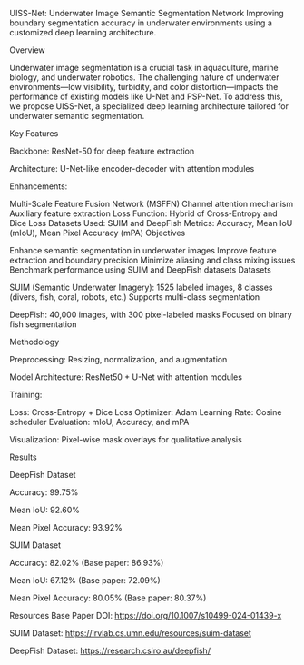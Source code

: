 UISS-Net: Underwater Image Semantic Segmentation Network
Improving boundary segmentation accuracy in underwater environments using a customized deep learning architecture.

Overview

Underwater image segmentation is a crucial task in aquaculture, marine biology, and underwater robotics. The challenging nature of underwater environments—low visibility, turbidity, and color distortion—impacts the performance of existing models like U-Net and PSP-Net. To address this, we propose UISS-Net, a specialized deep learning architecture tailored for underwater semantic segmentation.

Key Features

Backbone: ResNet-50 for deep feature extraction

Architecture: U-Net-like encoder-decoder with attention modules

Enhancements:

Multi-Scale Feature Fusion Network (MSFFN)
Channel attention mechanism
Auxiliary feature extraction Loss Function: Hybrid of Cross-Entropy and Dice Loss Datasets Used: SUIM and DeepFish Metrics: Accuracy, Mean IoU (mIoU), Mean Pixel Accuracy (mPA)
Objectives

Enhance semantic segmentation in underwater images
Improve feature extraction and boundary precision
Minimize aliasing and class mixing issues
Benchmark performance using SUIM and DeepFish datasets
Datasets

SUIM (Semantic Underwater Imagery): 1525 labeled images, 8 classes (divers, fish, coral, robots, etc.) Supports multi-class segmentation

DeepFish: 40,000 images, with 300 pixel-labeled masks Focused on binary fish segmentation

Methodology

Preprocessing: Resizing, normalization, and augmentation

Model Architecture: ResNet50 + U-Net with attention modules

Training:

Loss: Cross-Entropy + Dice Loss
Optimizer: Adam
Learning Rate: Cosine scheduler
Evaluation: mIoU, Accuracy, and mPA

Visualization: Pixel-wise mask overlays for qualitative analysis

Results

DeepFish Dataset

Accuracy: 99.75%

Mean IoU: 92.60%

Mean Pixel Accuracy: 93.92%

SUIM Dataset

Accuracy: 82.02% (Base paper: 86.93%)

Mean IoU: 67.12% (Base paper: 72.09%)

Mean Pixel Accuracy: 80.05% (Base paper: 80.37%)

Resources Base Paper DOI: https://doi.org/10.1007/s10499-024-01439-x

SUIM Dataset: https://irvlab.cs.umn.edu/resources/suim-dataset

DeepFish Dataset: https://research.csiro.au/deepfish/
